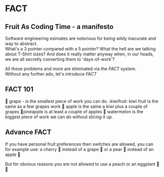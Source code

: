# FACT
## Fruit As Coding Time - a manifesto

Software engineering esimates are notorious for being wildy inacurate and way to abstract.  
What's a 3 pointer compared with a 5 pointer?  What the hell are we talking about T-Shirt sizes?  And does it really matter anyway when, in our heads, we are all secretly converting them to 'days-of-work'?

All these problems and more are eliminated via the *FACT* system.  
Without any further ado, let's introduce *FACT*

## FACT 101
:grapes: grape - is the smallest piece of work you can do.
:kiwifruit: kiwi fruit is the same as a few grapes work
:apple: apple is the same a kiwi plus a couple of grapes
:pineapple:pineapple is at least a couple of apples
:watermelon: watermelon is the biggest piece of work we can do without slicing it up.

## Advance FACT
If you have personal fruit preferences then switches are allowed, you can for example use:
a cherry :cherries: instead of a grape :grapes:
or a pear :pear: instead of an apple :apple:

But for obvious reasons you are not allowed to use a peach or an eggplant
:peach::eggplant:
